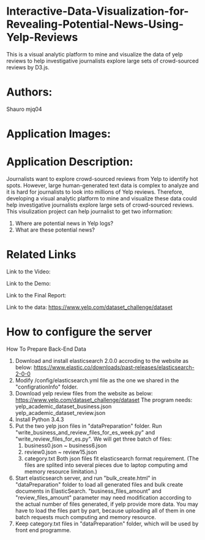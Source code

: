 # Interactive-Data-Visualization-for-Revealing-Potential-News-Using-Yelp-Reviews
This is a visual analytic platform to mine and visualize the data of yelp reviews to help investigative journalists explore large sets of crowd-sourced reviews by D3.js.
# Authors:
Shauro
mjq04
# Application Images:
# Application Description:
Journalists want to explore crowd-sourced reviews from Yelp to identify hot spots. However, large human-generated text data is complex to analyze and it is hard for journalists to look into millions of Yelp reviews. Therefore, developing a visual analytic platform to mine and visualize these data could help investigative journalists explore large sets of crowd-sourced reviews.
This visulization project can help journalist to get two information:
1.	Where are potential news in Yelp logs? 
2.	What are these potential news?
# Related Links
Link to the Video:

Link to the Demo:

Link to the Final Report:

Link to the data:
https://www.yelp.com/dataset_challenge/dataset
# How to configure the server
How To Prepare Back-End Data
1. Download and install elasticsearch 2.0.0 accroding to the website as below:
https://www.elastic.co/downloads/past-releases/elasticsearch-2-0-0
2. Modify /config/elasticsearch.yml file as the one we shared in the "configrationInfo" folder.
3. Download yelp review files from the website as below:
https://www.yelp.com/dataset_challenge/dataset
    The program needs:
    	yelp_academic_dataset_business.json
    	yelp_academic_dataset_review.json
4. Install Python 3.4.3
5. Put the two yelp json files in "dataPreparation" folder. Run "write_business_and_review_files_for_es_week.py" and "write_review_files_for_es.py". We will get three batch of files:
    1) business0.json ~ business6.json
    2) review0.json ~ review15.json
    3) category.txt
    Both json files fit elasticsearch format requirement. (The files are splited into several pieces due to laptop computing amd memory resource limitation.)
6. Start elasticsearch server, and run "bulk_create.html" in "dataPreparation" folder to load all generated files and bulk create documents in ElasticSearch. "business_files_amount" and "review_files_amount" parameter may need modification according to the actual number of files generated, if yelp provide more data. You may have to load the files part by part, because uploading all of them in one batch requests much computing and memory resource.
7. Keep category.txt files in "dataPreparation" folder, which will be used by front end programme.



